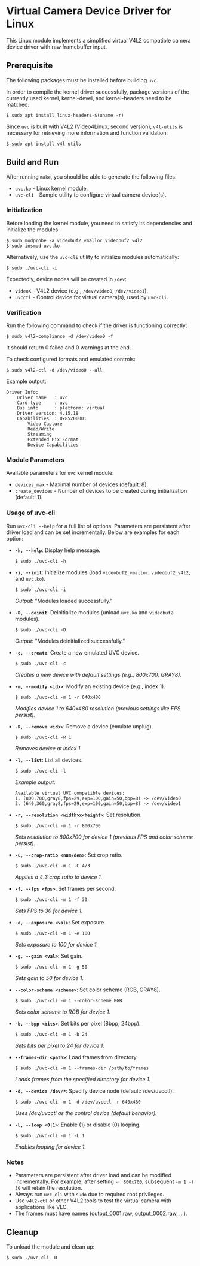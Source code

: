 # Virtual Camera Device Driver for Linux

This Linux module implements a simplified virtual V4L2 compatible camera device driver with raw framebuffer input.

## Prerequisite

The following packages must be installed before building `uvc`.

In order to compile the kernel driver successfully, package versions of the currently used kernel, kernel-devel, and kernel-headers need to be matched:
```shell
$ sudo apt install linux-headers-$(uname -r)
```

Since `uvc` is built with [V4L2](https://en.wikipedia.org/wiki/Video4Linux) (Video4Linux, second version), `v4l-utils` is necessary for retrieving more information and function validation:
```shell
$ sudo apt install v4l-utils
```

## Build and Run

After running `make`, you should be able to generate the following files:
- `uvc.ko` - Linux kernel module.
- `uvc-cli` - Sample utility to configure virtual camera device(s).

### Initialization
Before loading the kernel module, you need to satisfy its dependencies and initialize the modules:
```shell
$ sudo modprobe -a videobuf2_vmalloc videobuf2_v4l2
$ sudo insmod uvc.ko
```

Alternatively, use the `uvc-cli` utility to initialize modules automatically:
```shell
$ sudo ./uvc-cli -i
```

Expectedly, device nodes will be created in `/dev`:
- `videoX` - V4L2 device (e.g., `/dev/video0`, `/dev/video1`).
- `uvcctl` - Control device for virtual camera(s), used by `uvc-cli`.

### Verification
Run the following command to check if the driver is functioning correctly:
```shell
$ sudo v4l2-compliance -d /dev/video0 -f
```
It should return 0 failed and 0 warnings at the end.

To check configured formats and emulated controls:
```shell
$ sudo v4l2-ctl -d /dev/video0 --all
```
Example output:
```
Driver Info:
    Driver name   : uvc
    Card type     : uvc
    Bus info      : platform: virtual
    Driver version: 4.15.18
    Capabilities  : 0x85200001
        Video Capture
        Read/Write
        Streaming
        Extended Pix Format
        Device Capabilities
```

### Module Parameters
Available parameters for `uvc` kernel module:
- `devices_max` - Maximal number of devices (default: 8).
- `create_devices` - Number of devices to be created during initialization (default: 1).

### Usage of uvc-cli
Run `uvc-cli --help` for a full list of options. Parameters are persistent after driver load and can be set incrementally. Below are examples for each option:

- **`-h, --help`**: Display help message.
  ```shell
  $ sudo ./uvc-cli -h
  ```

- **`-i, --init`**: Initialize modules (load `videobuf2_vmalloc`, `videobuf2_v4l2`, and `uvc.ko`).
  ```shell
  $ sudo ./uvc-cli -i
  ```
  *Output*: "Modules loaded successfully."

- **`-D, --deinit`**: Deinitialize modules (unload `uvc.ko` and `videobuf2` modules).
  ```shell
  $ sudo ./uvc-cli -D
  ```
  *Output*: "Modules deinitialized successfully."

- **`-c, --create`**: Create a new emulated UVC device.
  ```shell
  $ sudo ./uvc-cli -c
  ```
  *Creates a new device with default settings (e.g., 800x700, GRAY8).*

- **`-m, --modify <idx>`**: Modify an existing device (e.g., index 1).
  ```shell
  $ sudo ./uvc-cli -m 1 -r 640x480
  ```
  *Modifies device 1 to 640x480 resolution (previous settings like FPS persist).*

- **`-R, --remove <idx>`**: Remove a device (emulate unplug).
  ```shell
  $ sudo ./uvc-cli -R 1
  ```
  *Removes device at index 1.*

- **`-l, --list`**: List all devices.
  ```shell
  $ sudo ./uvc-cli -l
  ```
  *Example output*: 
  ```
  Available virtual UVC compatible devices:
  1. (800,700,gray8,fps=29,exp=100,gain=50,bpp=8) -> /dev/video0
  2. (640,360,gray8,fps=29,exp=100,gain=50,bpp=8) -> /dev/video1
  ```

- **`-r, --resolution <width>x<height>`**: Set resolution.
  ```shell
  $ sudo ./uvc-cli -m 1 -r 800x700
  ```
  *Sets resolution to 800x700 for device 1 (previous FPS and color scheme persist).*

- **`-C, --crop-ratio <num/den>`**: Set crop ratio.
  ```shell
  $ sudo ./uvc-cli -m 1 -C 4/3
  ```
  *Applies a 4:3 crop ratio to device 1.*

- **`-f, --fps <fps>`**: Set frames per second.
  ```shell
  $ sudo ./uvc-cli -m 1 -f 30
  ```
  *Sets FPS to 30 for device 1.*

- **`-e, --exposure <val>`**: Set exposure.
  ```shell
  $ sudo ./uvc-cli -m 1 -e 100
  ```
  *Sets exposure to 100 for device 1.*

- **`-g, --gain <val>`**: Set gain.
  ```shell
  $ sudo ./uvc-cli -m 1 -g 50
  ```
  *Sets gain to 50 for device 1.*

- **`--color-scheme <scheme>`**: Set color scheme (RGB, GRAY8).
  ```shell
  $ sudo ./uvc-cli -m 1 --color-scheme RGB
  ```
  *Sets color scheme to RGB for device 1.*

- **`-b, --bpp <bits>`**: Set bits per pixel (8bpp, 24bpp).
  ```shell
  $ sudo ./uvc-cli -m 1 -b 24
  ```
  *Sets bits per pixel to 24 for device 1.*

- **`--frames-dir <path>`**: Load frames from directory.
  ```shell
  $ sudo ./uvc-cli -m 1 --frames-dir /path/to/frames
  ```
  *Loads frames from the specified directory for device 1.*

- **`-d, --device /dev/*`**: Specify device node (default: /dev/uvcctl).
  ```shell
  $ sudo ./uvc-cli -m 1 -d /dev/uvcctl -r 640x480
  ```
  *Uses /dev/uvcctl as the control device (default behavior).*

- **`-L, --loop <0|1>`**: Enable (1) or disable (0) looping.
  ```shell
  $ sudo ./uvc-cli -m 1 -L 1
  ```
  *Enables looping for device 1.*

### Notes
- Parameters are persistent after driver load and can be modified incrementally. For example, after setting `-r 800x700`, subsequent `-m 1 -f 30` will retain the resolution.
- Always run `uvc-cli` with `sudo` due to required root privileges.
- Use `v4l2-ctl` or other V4L2 tools to test the virtual camera with applications like VLC.
- The frames must have names (output_0001.raw, output_0002.raw, ...).

## Cleanup
To unload the module and clean up:
```shell
$ sudo ./uvc-cli -D
```